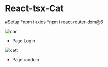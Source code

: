 # React-tsx-Cat

#Setup
*npm i axios
*npm i react-router-dom@6

![car](https://github.com/ThanawawEikQ/React-Cat/assets/114007549/7fe810f8-16d5-4b27-9dbd-fdff4e2aab9b)
* Page Login
  

  
![catt](https://github.com/ThanawawEikQ/React-Cat/assets/114007549/46b7d00a-b237-4b34-9aa5-ce004667a7a0)
* Page random
